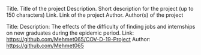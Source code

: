 Title. Title of the project
Description. Short description for the project (up to 150 characters)
Link. Link of the project
Author. Author(s) of the project

Title: 
Description: The effects of the difficulty of finding jobs and internships on new graduates during the epidemic period.
Link: https://github.com/Mehmet065/COV-D-19-Project
Author: https://github.com/Mehmet065
